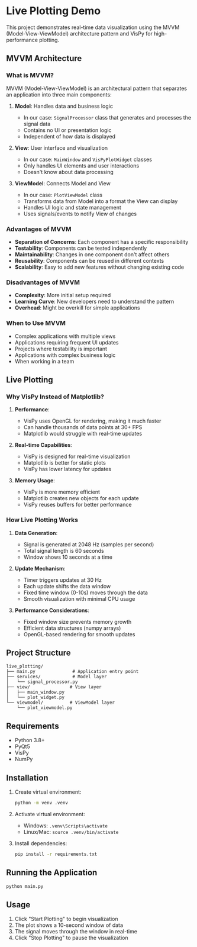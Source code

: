 # Live Plotting Demo

This project demonstrates real-time data visualization using the MVVM (Model-View-ViewModel) architecture pattern and VisPy for high-performance plotting.

## MVVM Architecture

### What is MVVM?
MVVM (Model-View-ViewModel) is an architectural pattern that separates an application into three main components:

1. **Model**: Handles data and business logic
   - In our case: `SignalProcessor` class that generates and processes the signal data
   - Contains no UI or presentation logic
   - Independent of how data is displayed

2. **View**: User interface and visualization
   - In our case: `MainWindow` and `VisPyPlotWidget` classes
   - Only handles UI elements and user interactions
   - Doesn't know about data processing

3. **ViewModel**: Connects Model and View
   - In our case: `PlotViewModel` class
   - Transforms data from Model into a format the View can display
   - Handles UI logic and state management
   - Uses signals/events to notify View of changes

### Advantages of MVVM
- **Separation of Concerns**: Each component has a specific responsibility
- **Testability**: Components can be tested independently
- **Maintainability**: Changes in one component don't affect others
- **Reusability**: Components can be reused in different contexts
- **Scalability**: Easy to add new features without changing existing code

### Disadvantages of MVVM
- **Complexity**: More initial setup required
- **Learning Curve**: New developers need to understand the pattern
- **Overhead**: Might be overkill for simple applications

### When to Use MVVM
- Complex applications with multiple views
- Applications requiring frequent UI updates
- Projects where testability is important
- Applications with complex business logic
- When working in a team

## Live Plotting

### Why VisPy Instead of Matplotlib?
1. **Performance**: 
   - VisPy uses OpenGL for rendering, making it much faster
   - Can handle thousands of data points at 30+ FPS
   - Matplotlib would struggle with real-time updates

2. **Real-time Capabilities**:
   - VisPy is designed for real-time visualization
   - Matplotlib is better for static plots
   - VisPy has lower latency for updates

3. **Memory Usage**:
   - VisPy is more memory efficient
   - Matplotlib creates new objects for each update
   - VisPy reuses buffers for better performance

### How Live Plotting Works
1. **Data Generation**:
   - Signal is generated at 2048 Hz (samples per second)
   - Total signal length is 60 seconds
   - Window shows 10 seconds at a time

2. **Update Mechanism**:
   - Timer triggers updates at 30 Hz
   - Each update shifts the data window
   - Fixed time window (0-10s) moves through the data
   - Smooth visualization with minimal CPU usage

3. **Performance Considerations**:
   - Fixed window size prevents memory growth
   - Efficient data structures (numpy arrays)
   - OpenGL-based rendering for smooth updates

## Project Structure
```
live_plotting/
├── main.py              # Application entry point
├── services/            # Model layer
│   └── signal_processor.py
├── view/               # View layer
│   ├── main_window.py
│   └── plot_widget.py
└── viewmodel/          # ViewModel layer
    └── plot_viewmodel.py
```

## Requirements
- Python 3.8+
- PyQt5
- VisPy
- NumPy

## Installation
1. Create virtual environment:
   ```bash
   python -m venv .venv
   ```

2. Activate virtual environment:
   - Windows: `.venv\Scripts\activate`
   - Linux/Mac: `source .venv/bin/activate`

3. Install dependencies:
   ```bash
   pip install -r requirements.txt
   ```

## Running the Application
```bash
python main.py
```

## Usage
1. Click "Start Plotting" to begin visualization
2. The plot shows a 10-second window of data
3. The signal moves through the window in real-time
4. Click "Stop Plotting" to pause the visualization 